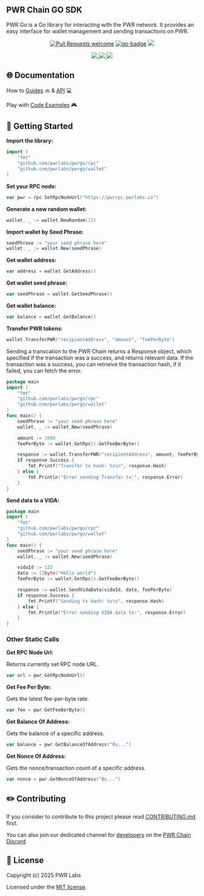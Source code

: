 ## PWR Chain GO SDK

PWR Go is a Go library for interacting with the PWR network.
It provides an easy interface for wallet management and sending transactions on PWR.

<div align="center">
<!-- markdownlint-restore -->

[![Pull Requests welcome](https://img.shields.io/badge/PRs-welcome-ff69b4.svg?style=flat-square)](https://github.com/pwrlabs/pwrgo/issues?q=is%3Aissue+is%3Aopen+label%3A%22help+wanted%22)
[![go-badge](https://pkg.go.dev/badge/github.com/pwrlabs/pwrgo)](https://pkg.go.dev/github.com/pwrlabs/pwrgo)
<a href="https://github.com/pwrlabs/pwrgo/blob/main/LICENSE/">
  <img src="https://img.shields.io/badge/license-MIT-black">
</a>
<!-- <a href="https://github.com/pwrlabs/pwrgo/stargazers">
  <img src='https://img.shields.io/github/stars/pwrlabs/pwrgo?color=yellow' />
</a> -->
<a href="https://pwrlabs.io/">
  <img src="https://img.shields.io/badge/powered_by-PWR Chain-navy">
</a>
<a href="https://www.youtube.com/@pwrlabs">
  <img src="https://img.shields.io/badge/Community%20calls-Youtube-red?logo=youtube"/>
</a>
<a href="https://twitter.com/pwrlabs">
  <img src="https://img.shields.io/twitter/follow/pwrlabs?style=social"/>
</a>

</div>

## 🌐 Documentation

How to [Guides](https://docs.pwrlabs.io/pwrchain/overview) 🔜 & [API](https://docs.pwrlabs.io/developers/developing-on-pwr-chain/what-is-a-decentralized-application) 💻

Play with [Code Examples](https://github.com/keep-pwr-strong/pwr-examples/) 🎮

## 💫 Getting Started

**Import the library:**

```go
import (
    "fmt"
    "github.com/pwrlabs/pwrgo/rpc"
    "github.com/pwrlabs/pwrgo/wallet"
)
```

**Set your RPC node:**

```go
var pwr = rpc.SetRpcNodeUrl("https://pwrrpc.pwrlabs.io")
```

**Generate a new random wallet:**

```go
wallet, _ := wallet.NewRandom(12)
```

**Import wallet by Seed Phrase:**

```go
seedPhrase := "your seed phrase here"
wallet, _ := wallet.New(seedPhrase)
```

**Get wallet address:**

```go
var address = wallet.GetAddress()
```

**Get wallet seed phrase:**

```go
var seedPhrase = wallet.GetSeedPhrase()
```

**Get wallet balance:**

```go
var balance = wallet.GetBalance()
```

**Transfer PWR tokens:**

```go
wallet.TransferPWR("recipientAddress", "amount", "feePerByte")
```

Sending a transcation to the PWR Chain returns a Response object, which specified if the transaction was a success, and returns relevant data.
If the transaction was a success, you can retrieive the transaction hash, if it failed, you can fetch the error.

```go
package main
import (
    "fmt"
    "github.com/pwrlabs/pwrgo/rpc"
    "github.com/pwrlabs/pwrgo/wallet"
)
func main() {
    seedPhrase := "your seed phrase here"
    wallet, _ := wallet.New(seedPhrase)

    amount := 1000
    feePerByte := wallet.GetRpc().GetFeeBerByte()

    response := wallet.TransferPWR("recipientAddress", amount, feePerByte)
    if response.Success {
        fmt.Printf("Transfer tx hash: %s\n", response.Hash)
    } else {
        fmt.Println("Error sending Transfer tx:", response.Error)
    }
}
```

**Send data to a VIDA:**

```go
package main
import (
    "fmt"
    "github.com/pwrlabs/pwrgo/rpc"
    "github.com/pwrlabs/pwrgo/wallet"
)
func main() {
    seedPhrase := "your seed phrase here"
    wallet, _ := wallet.New(seedPhrase)

    vidaId := 123
    data := []byte("Hello world")
    feePerByte := wallet.GetRpc().GetFeeBerByte()

    response := wallet.SendVidaData(vidaId, data, feePerByte)
    if response.Success {
        fmt.Printf("Sending tx hash: %s\n", response.Hash)
    } else {
        fmt.Println("Error sending VIDA data tx:", response.Error)
    }
}
```

### Other Static Calls

**Get RPC Node Url:**

Returns currently set RPC node URL.

```go
var url = pwr.GetRpcNodeUrl()
```

**Get Fee Per Byte:**

Gets the latest fee-per-byte rate.

```go
var fee = pwr.GetFeeBerByte()
```

**Get Balance Of Address:**

Gets the balance of a specific address.

```go
var balance = pwr.GetBalanceOfAddress("0x...")
```

**Get Nonce Of Address:**

Gets the nonce/transaction count of a specific address.

```go
var nonce = pwr.GetNonceOfAddress("0x...")
```

## ✏️ Contributing

If you consider to contribute to this project please read [CONTRIBUTING.md](https://github.com/pwrlabs/pwrgo/blob/main/CONTRIBUTING.md) first.

You can also join our dedicated channel for [developers](https://discord.com/channels/1141787507189624992/1180224756033790014) on the [PWR Chain Discord](https://discord.com/invite/YASmBk9EME)

## 📜 License

Copyright (c) 2025 PWR Labs

Licensed under the [MIT license](https://github.com/pwrlabs/pwrgo/blob/main/LICENSE).
